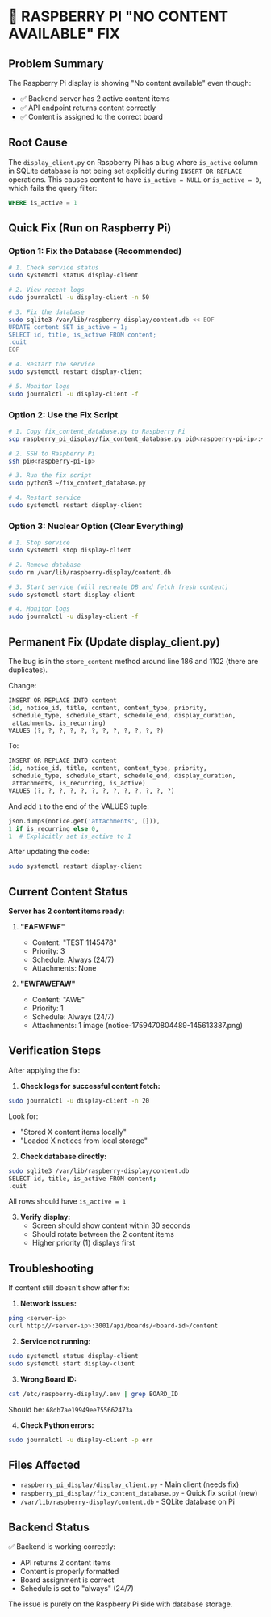 # 🔧 RASPBERRY PI "NO CONTENT AVAILABLE" FIX

## Problem Summary
The Raspberry Pi display is showing "No content available" even though:
- ✅ Backend server has 2 active content items  
- ✅ API endpoint returns content correctly
- ✅ Content is assigned to the correct board

## Root Cause
The `display_client.py` on Raspberry Pi has a bug where `is_active` column in SQLite database is not being set explicitly during `INSERT OR REPLACE` operations. This causes content to have `is_active = NULL` or `is_active = 0`, which fails the query filter:

```sql
WHERE is_active = 1
```

## Quick Fix (Run on Raspberry Pi)

### Option 1: Fix the Database (Recommended)

```bash
# 1. Check service status
sudo systemctl status display-client

# 2. View recent logs
sudo journalctl -u display-client -n 50

# 3. Fix the database
sudo sqlite3 /var/lib/raspberry-display/content.db << EOF
UPDATE content SET is_active = 1;
SELECT id, title, is_active FROM content;
.quit
EOF

# 4. Restart the service
sudo systemctl restart display-client

# 5. Monitor logs
sudo journalctl -u display-client -f
```

### Option 2: Use the Fix Script

```bash
# 1. Copy fix_content_database.py to Raspberry Pi
scp raspberry_pi_display/fix_content_database.py pi@<raspberry-pi-ip>:~/

# 2. SSH to Raspberry Pi
ssh pi@<raspberry-pi-ip>

# 3. Run the fix script
sudo python3 ~/fix_content_database.py

# 4. Restart service
sudo systemctl restart display-client
```

### Option 3: Nuclear Option (Clear Everything)

```bash
# 1. Stop service
sudo systemctl stop display-client

# 2. Remove database
sudo rm /var/lib/raspberry-display/content.db

# 3. Start service (will recreate DB and fetch fresh content)
sudo systemctl start display-client

# 4. Monitor logs
sudo journalctl -u display-client -f
```

## Permanent Fix (Update display_client.py)

The bug is in the `store_content` method around line 186 and 1102 (there are duplicates).

Change:
```python
INSERT OR REPLACE INTO content
(id, notice_id, title, content, content_type, priority,
 schedule_type, schedule_start, schedule_end, display_duration, 
 attachments, is_recurring)
VALUES (?, ?, ?, ?, ?, ?, ?, ?, ?, ?, ?, ?)
```

To:
```python
INSERT OR REPLACE INTO content
(id, notice_id, title, content, content_type, priority,
 schedule_type, schedule_start, schedule_end, display_duration, 
 attachments, is_recurring, is_active)
VALUES (?, ?, ?, ?, ?, ?, ?, ?, ?, ?, ?, ?, ?)
```

And add `1` to the end of the VALUES tuple:
```python
json.dumps(notice.get('attachments', [])),
1 if is_recurring else 0,
1  # Explicitly set is_active to 1
```

After updating the code:
```bash
sudo systemctl restart display-client
```

## Current Content Status

**Server has 2 content items ready:**

1. **"EAFWFWF"**
   - Content: "TEST 1145478"
   - Priority: 3
   - Schedule: Always (24/7)
   - Attachments: None

2. **"EWFAWEFAW"**
   - Content: "AWE"  
   - Priority: 1
   - Schedule: Always (24/7)
   - Attachments: 1 image (notice-1759470804489-145613387.png)

## Verification Steps

After applying the fix:

1. **Check logs for successful content fetch:**
```bash
sudo journalctl -u display-client -n 20
```

Look for:
- "Stored X content items locally"
- "Loaded X notices from local storage"

2. **Check database directly:**
```bash
sudo sqlite3 /var/lib/raspberry-display/content.db
SELECT id, title, is_active FROM content;
.quit
```

All rows should have `is_active = 1`

3. **Verify display:**
   - Screen should show content within 30 seconds
   - Should rotate between the 2 content items
   - Higher priority (1) displays first

## Troubleshooting

If content still doesn't show after fix:

1. **Network issues:**
```bash
ping <server-ip>
curl http://<server-ip>:3001/api/boards/<board-id>/content
```

2. **Service not running:**
```bash
sudo systemctl status display-client
sudo systemctl start display-client
```

3. **Wrong Board ID:**
```bash
cat /etc/raspberry-display/.env | grep BOARD_ID
```

Should be: `68db7ae19949ee755662473a`

4. **Check Python errors:**
```bash
sudo journalctl -u display-client -p err
```

## Files Affected

- `raspberry_pi_display/display_client.py` - Main client (needs fix)
- `raspberry_pi_display/fix_content_database.py` - Quick fix script (new)
- `/var/lib/raspberry-display/content.db` - SQLite database on Pi

## Backend Status

✅ Backend is working correctly:
- API returns 2 content items
- Content is properly formatted
- Board assignment is correct
- Schedule is set to "always" (24/7)

The issue is purely on the Raspberry Pi side with database storage.
